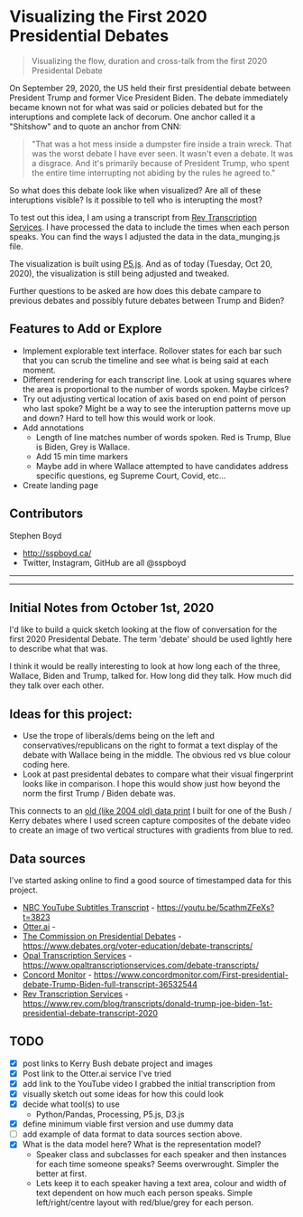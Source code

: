 # Visualizing the First 2020 Presidential Debates

> Visualizing the flow, duration and cross-talk from the first 2020 Presidental Debate

On September 29, 2020, the US held their first presidential debate between President Trump and former Vice President Biden. The debate immediately became known not for what was said or policies debated but for the interuptions and complete lack of decorum. One anchor called it a "Shitshow" and to quote an anchor from CNN:
>  "That was a hot mess inside a dumpster fire inside a train wreck. That was the worst debate I have ever seen. It wasn't even a debate. It was a disgrace. And it's primarily because of President Trump, who spent the entire time interrupting not abiding by the rules he agreed to."

So what does this debate look like when visualized? Are all of these interuptions visible? Is it possible to tell who is interupting the most?

To test out this idea, I am using a transcript from [Rev Transcription Services](https://www.rev.com/blog/transcripts/donald-trump-joe-biden-1st-presidential-debate-transcript-2020). I have processed the data to include the times when each person speaks. You can find the ways I adjusted the data in the data_munging.js file. 

The visualization is built using [P5.js](https://p5js.org/). And as of today (Tuesday, Oct 20, 2020), the visualization is still being adjusted and tweaked. 

Further questions to be asked are how does this debate campare to previous debates and possibly future debates between Trump and Biden?

## Features to Add or Explore
- Implement explorable text interface. Rollover states for each bar such that you can scrub the timeline and see what is being said at each moment. 
- Different rendering for each transcript line. Look at using squares where the area is proportional to the number of words spoken. Maybe cirlces? 
- Try out adjusting vertical location of axis based on end point of person who last spoke? Might be a way to see the interuption patterns move up and down? Hard to tell how this would work or look. 
- Add annotations
  - Length of line matches number of words spoken. Red is Trump, Blue is Biden, Grey is Wallace. 
  - Add 15 min time markers
  - Maybe add in where Wallace attempted to have candidates address specific questions, eg Supreme Court, Covid, etc...
- Create landing page


## Contributors

Stephen Boyd 
- http://sspboyd.ca/
- Twitter, Instagram, GitHub are all @sspboyd

---
---

## Initial Notes from October 1st, 2020

I'd like to build a quick sketch looking at the flow of conversation for the first 2020 Presidental Debate. The term 'debate' should be used lightly here to describe what that was. 

I think it would be really interesting to look at how long each of the three, Wallace, Biden and Trump, talked for. How long did they talk. How much did they talk over each other. 


## Ideas for this project:
- Use the trope of liberals/dems being on the left and conservatives/republicans on the right to format a text display of the debate with Wallace being in the middle. The obvious red vs blue colour coding here.
- Look at past presidental debates to compare what their visual fingerprint looks like in comparison. I hope this would show just how beyond the norm the first Trump / Biden debate was.

This connects to an [old (like 2004 old) data print](https://www.flickr.com/photos/sboyd/188448637/in/album-72057594126302391/) I built for one of the Bush / Kerry debates where I used screen capture composites of the debate video to create an image of two vertical structures with gradients from blue to red. 

## Data sources

I've started asking online to find a good source of timestamped data for this project.

- [NBC YouTube Subtitles Transcript](https://youtu.be/5cathmZFeXs?t=3823) - https://youtu.be/5cathmZFeXs?t=3823
- [Otter.ai](Otter.ai) - 
- [The Commission on Presidential Debates](https://www.debates.org/voter-education/debate-transcripts/) - https://www.debates.org/voter-education/debate-transcripts/
- [Opal Transcription Services](https://www.opaltranscriptionservices.com/debate-transcripts/) - https://www.opaltranscriptionservices.com/debate-transcripts/
- [Concord Monitor](https://www.concordmonitor.com/First-presidential-debate-Trump-Biden-full-transcript-36532544) - https://www.concordmonitor.com/First-presidential-debate-Trump-Biden-full-transcript-36532544
- [Rev Transcription Services](https://www.rev.com/blog/transcripts/donald-trump-joe-biden-1st-presidential-debate-transcript-2020) - https://www.rev.com/blog/transcripts/donald-trump-joe-biden-1st-presidential-debate-transcript-2020

## TODO

- [x] post links to Kerry Bush debate project and images
- [x] Post link to the Otter.ai service I've tried
- [x] add link to the YouTube video I grabbed the initial transcription from
- [x] visually sketch out some ideas for how this could look
- [x] decide what tool(s) to use
  - Python/Pandas, Processing, P5.js, D3.js
- [x] define minimum viable first version and use dummy data
- [ ] add example of data format to data sources section above.
- [x] What is the data model here? What is the representation model?
  - Speaker class and subclasses for each speaker and then instances for each time someone speaks? Seems overwrought. Simpler the better at first. 
  - Lets keep it to each speaker having a text area, colour and width of text dependent on how much each person speaks. Simple left/right/centre layout with red/blue/grey for each person.
